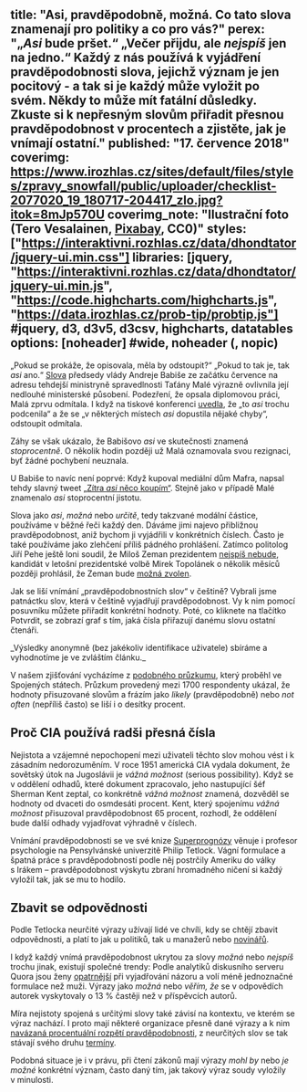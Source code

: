 title: "Asi, pravděpodobně, možná. Co tato slova znamenají pro politiky a co pro vás?"
perex: "„<i>Asi</i> bude pršet.“ „Večer přijdu, ale <i>nejspíš</i> jen na jedno.“ Každý z nás používá k vyjádření pravděpodobnosti slova, jejichž význam je jen pocitový - a tak si je každý může vyložit po svém. Někdy to může mít fatální důsledky. Zkuste si k nepřesným slovům přiřadit přesnou pravděpodobnost v procentech a zjistěte, jak je vnímají ostatní."
published: "17. července 2018"
coverimg: https://www.irozhlas.cz/sites/default/files/styles/zpravy_snowfall/public/uploader/checklist-2077020_19_180717-204417_zlo.jpg?itok=8mJp570U
coverimg_note: "Ilustrační foto (Tero Vesalainen, <a href='https://pixabay.com/en/checklist-check-list-marker-2077020/'>Pixabay</a>, CC0)"
styles: ["https://interaktivni.rozhlas.cz/data/dhondtator/jquery-ui.min.css"]
libraries: [jquery, "https://interaktivni.rozhlas.cz/data/dhondtator/jquery-ui.min.js", "https://code.highcharts.com/highcharts.js", "https://data.irozhlas.cz/prob-tip/probtip.js"] #jquery, d3, d3v5, d3csv, highcharts, datatables
options: [noheader] #wide, noheader (, nopic)
---

„Pokud se prokáže, že opisovala, měla by odstoupit?“ „Pokud to tak je, tak _asi_ ano.“ [Slova](https://www.irozhlas.cz/zpravy-domov/andrej-babis-vlada-tatana-mala-plagiatorstvi-diplomova-prace_1807071753_sam) předsedy vlády Andreje Babiše ze začátku července na adresu tehdejší ministryně spravedlnosti Taťány Malé výrazně ovlivnila její nedlouhé ministerské působení. Podezření, že opsala diplomovou práci, Malá zprvu odmítala. I když na tiskové konferenci [uvedla](https://www.irozhlas.cz/zpravy-domov/tiskova-konference-ministryne-mala_1807091534_mat), že „to _asi_ trochu podcenila“ a že se „v některých místech _asi_ dopustila nějaké chyby“, odstoupit odmítala. 

Záhy se však ukázalo, že Babišovo _asi_ ve skutečnosti znamená _stoprocentně_. O několik hodin později už Malá oznamovala svou rezignaci, byť žádné pochybení neuznala.

U Babiše to navíc není poprvé: Když kupoval mediální dům Mafra, napsal tehdy slavný tweet [„Zítra _asi_ něco koupím“](https://twitter.com/andrejbabis/status/349189222000910336?lang=cs). Stejně jako v případě Malé znamenalo _asi_ stoprocentní jistotu.

Slova jako _asi_, _možná_ nebo _určitě_, tedy takzvané modální částice, používáme v běžné řeči každý den. Dáváme jimi najevo přibližnou pravděpodobnost, aniž bychom ji vyjádřili v konkrétních číslech. Často je také používáme jako zlehčení příliš pádného prohlášení. Zatímco politolog Jiří Pehe ještě loni soudil, že Miloš Zeman prezidentem [nejspíš nebude](https://www.novinky.cz/komentare/438264-komentar-proc-zeman-nejspis-uz-nebude-prezidentem-jiri-pehe.html), kandidát v letošní prezidentské volbě Mirek Topolánek o několik měsíců později prohlásil, že Zeman bude [možná zvolen](https://echo24.cz/a/Stmdc/topolanek-zeman-bude-mozna-zvolen-ale-nebude-schopen-urad-vykonavat).


Jak se liší vnímání „pravděpodobnostních slov“ v češtině? Vybrali jsme patnáctku slov, která v češtině vyjadřují pravděpodobnost. Vy k nim pomocí posuvníku můžete přiřadit konkrétní hodnoty. Poté, co kliknete na tlačítko Potvrdit, se zobrazí graf s tím, jaká čísla přiřazují danému slovu ostatní čtenáři.
<div id="quiz">
</div>_Výsledky anonymně (bez jakékoliv identifikace uživatele) sbíráme a vyhodnotíme je ve zvláštím článku._

V našem zjišťování vycházíme z [podobného průzkumu](https://hbr.org/2018/07/if-you-say-something-is-likely-how-likely-do-people-think-it-is
), který proběhl ve Spojených státech. Průzkum provedený mezi 1700 respondenty ukázal, že hodnoty přisuzované slovům a frázím jako _likely_ (pravděpodobně) nebo _not often_ (nepříliš často) se liší i o desítky procent.

## Proč CIA používá radši přesná čísla
Nejistota a vzájemné nepochopení mezi uživateli těchto slov mohou vést i k zásadním nedorozuměním. V roce 1951 americká CIA vydala dokument, že sovětský útok na Jugoslávii je _vážná možnost_ (serious possibility). Když se v oddělení odhadů, které dokument zpracovalo, jeho nastupující šéf Sherman Kent zeptal, co konkrétně _vážná možnost_ znamená, dozvěděl se hodnoty od dvaceti do osmdesáti procent. Kent, který spojenímu _vážná možnost_ přisuzoval pravděpodobnost 65 procent, rozhodl, že oddělení bude další odhady vyjadřovat výhradně v číslech.

Vnímání pravděpodobnosti se ve své knize [Superprognózy](https://www.knihovny.cz/Record/nkp.NKC01-002835789) věnuje i profesor psychologie na Pensylvánské univerzitě Philip Tetlock. Vágní formulace a špatná práce s pravděpodobností podle něj postrčily Ameriku do války s Irákem – pravděpodobnost výskytu zbraní hromadného ničení si každý vyložil tak, jak se mu to hodilo.

## Zbavit se odpovědnosti
Podle Tetlocka neurčité výrazy užívají lidé ve chvíli, kdy se chtějí zbavit odpovědnosti, a platí to jak u politiků, tak u manažerů nebo [novinářů](http://journals.sagepub.com/doi/abs/10.1177/0963662515606681?journalCode=pusa).

I když každý vnímá pravděpodobnost ukrytou za slovy _možná_ nebo _nejspíš_ trochu jinak, existují společné trendy: Podle analytiků diskusního serveru Quora jsou ženy [opatrnější](http://journals.sagepub.com/doi/abs/10.1177/0361684310392728) při vyjadřování názoru a volí méně jednoznačné formulace než muži. Výrazy jako _možná_ nebo _věřím, že_ se v odpovědích autorek vyskytovaly o 13&nbsp;% častěji než v příspěvcích autorů.

Míra nejistoty spojená s určitými slovy také závisí na kontextu, ve kterém se výraz nachází. I proto mají některé organizace přesně dané výrazy a k nim [navázaná procentuální rozpětí pravděpodobnosti](https://www.digitalshadows.com/blog-and-research/uncertainties-in-the-language-of-uncertainty-and-why-we-need-to-talk-about-it/), z neurčitých slov se tak stávají svého druhu [termíny](https://cs.wikipedia.org/wiki/Term%C3%ADn).

Podobná situace je i v právu, při čtení zákonů mají výrazy _mohl by_ nebo _je možné_ konkrétní význam, často daný tím, jak takový výraz soudy vyložily v minulosti.
